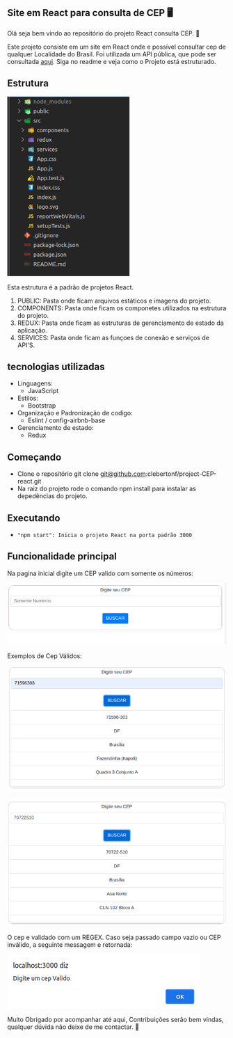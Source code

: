 ## Site em React para consulta de CEP :desktop_computer:

Olá seja bem vindo ao repositório do projeto React consulta CEP. :rocket:

Este projeto consiste em um site em React onde e possível consultar cep de qualquer
Localidade do Brasil. Foi utilizada um API pública, que pode ser consultada 
[aqui](https://apicep.com/api-de-consulta/).
Siga no readme e veja como o Projeto está estruturado.

## Estrutura
![estrutura do projeto](./public/imgs/05-estrutura.png)

Esta estrutura é a padrão de projetos React.

1. PUBLIC: Pasta onde ficam arquivos estáticos e imagens do projeto.
2. COMPONENTS: Pasta onde ficam os componetes utilizados na estrutura do projeto.
3. REDUX: Pasta onde ficam as estruturas de gerenciamento de estado da aplicação.
4. SERVICES: Pasta onde ficam as funçoes de conexão e serviços de API'S.

## tecnologias utilizadas

- Linguagens:
  - JavaScript
- Estilos:
  - Bootstrap
- Organização e Padronização de codigo:
  - Eslint / config-airbnb-base
- Gerenciamento de estado:
  - Redux

## Começando

- Clone o repositório git clone git@github.com:clebertonf/project-CEP-react.git
- Na raiz do projeto rode o comando npm install para instalar as depedências do projeto.

## Executando

- `"npm start": Inicia o projeto React na porta padrão 3000 `

## Funcionalidade principal

Na pagina inicial digite um CEP valido com somente os números:

![funcionalidade-principal](./public/imgs/01-pagina-inicial.png)

Exemplos de Cep Válidos:

![cep 1](./public/imgs/02-cep-consultado.png)

![cep 2](./public/imgs/03-cep2.png)

O cep e validado com um REGEX.
Caso seja passado campo vazio ou CEP inválido, a seguinte messagem e retornada:

![erro](./public/imgs/04-campo-vazio.png)


Muito Obrigado por acompanhar até aqui, Contribuições serão bem vindas, qualquer dúvida 
não deixe de me contactar. :rocket: